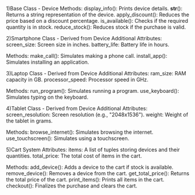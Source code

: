 1)Base Class - Device
Methods:
display_info(): Prints device details.
__str__(): Returns a string representation of the device.
apply_discount(): Reduces the price based on a discount percentage.
is_available(): Checks if the required quantity is in stock.
reduce_stock(): Reduces stock if the purchase is valid.

2)Smartphone Class - Derived from Device
Additional Attributes:
screen_size: Screen size in inches.
battery_life: Battery life in hours.

Methods:
make_call(): Simulates making a phone call.
install_app(): Simulates installing an application.

3)Laptop Class - Derived from Device
Additional Attributes:
ram_size: RAM capacity in GB.
processor_speed: Processor speed in GHz.

Methods:
run_program(): Simulates running a program.
use_keyboard(): Simulates typing on the keyboard.

4)Tablet Class - Derived from Device
Additional Attributes:
screen_resolution: Screen resolution (e.g., "2048x1536").
weight: Weight of the tablet in grams.

Methods:
browse_internet(): Simulates browsing the internet.
use_touchscreen(): Simulates using a touchscreen.

5)Cart System
Attributes:
items: A list of tuples storing devices and their quantities.
total_price: The total cost of items in the cart.

Methods:
add_device(): Adds a device to the cart if stock is available.
remove_device(): Removes a device from the cart.
get_total_price(): Returns the total price of the cart.
print_items(): Prints all items in the cart.
checkout(): Finalizes the purchase and clears the cart.

